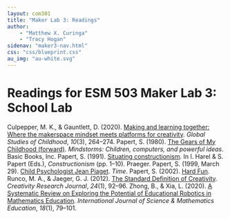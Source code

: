 ```yaml
---
layout: com301
title: "Maker Lab 3: Readings"
author:
    - "Matthew X. Curinga"
    - "Tracy Hogan"
sidenav: "maker3-nav.html"
css: "css/blueprint.css"
au_img: "au-white.svg"
---
```


<i class="bi bi-book"></i> Readings for ESM 503 Maker Lab 3: School Lab
=======================================================================


Culpepper, M. K., & Gauntlett, D. (2020). [Making and learning together: Where the makerspace mindset meets platforms for creativity](https://journals.sagepub.com/doi/full/10.1177/2043610620941868). _Global Studies of Childhood_, _10_(3), 264–274.
Papert, S. (1980). [The Gears of My Childhood (forward)](gears.html). _Mindstorms: Children, computers, and powerful ideas_. Basic Books, Inc.
Papert, S. (1991). [Situating constructionism](https://web.media.mit.edu/~calla/web_comunidad/Reading-En/situating_constructionism.pdf). In I. Harel & S. Papert (Eds.), _Constructionism_ (pp. 1–10). Praeger.
Papert, S. (1999, March 29). [Child Psychologist Jean Piaget](https://content.time.com/time/subscriber/article/0,33009,990617,00.html). _Time_.
Papert, S. (2002). [Hard Fun](hard-fun.html).
Runco, M. A., & Jaeger, G. J. (2012). [The Standard Definition of Creativity](http://emotrab.ufba.br/wp-content/uploads/2019/06/RUNCO-Mark-The-Standard-Definition-of-Creativity.pdf). _Creativity Research Journal_, _24_(1), 92–96.
Zhong, B., & Xia, L. (2020). [A Systematic Review on Exploring the Potential of Educational Robotics in Mathematics Education](https://www.researchgate.net/profile/Baichang-Zhong/publication/328999525_A_Systematic_Review_on_Exploring_the_Potential_of_Educational_Robotics_in_Mathematics_Education/links/5ee1747a458515814a544210/A-Systematic-Review-on-Exploring-the-Potential-of-Educational-Robotics-in-Mathematics-Education.pdf). _International Journal of Science & Mathematics Education_, _18_(1), 79–101.